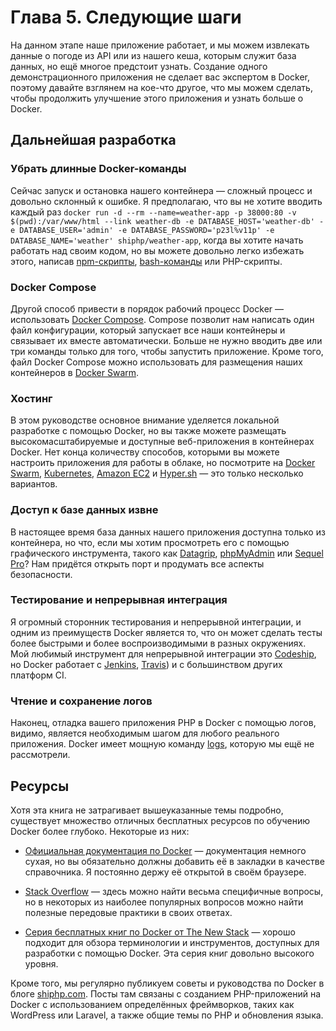 # Глава 5. Следующие шаги

На данном этапе наше приложение работает, и мы можем извлекать данные о погоде из API или из нашего кеша, которым служит база данных, но ещё многое предстоит узнать. Создание одного демонстрационного приложения не сделает вас экспертом в Docker, поэтому давайте взглянем на кое-что другое, что мы можем сделать, чтобы продолжить улучшение этого приложения и узнать больше о Docker.

## Дальнейшая разработка

### Убрать длинные Docker-команды

Сейчас запуск и остановка нашего контейнера — сложный процесс и довольно склонный к ошибке. Я предполагаю, что вы не хотите вводить каждый раз `docker run -d --rm --name=weather-app -p 38000:80 -v $(pwd):/var/www/html --link weather-db -e DATABASE_HOST='weather-db' -e DATABASE_USER='admin' -e DATABASE_PASSWORD='p23l%v11p' -e DATABASE_NAME='weather' shiphp/weather-app`, когда вы хотите начать работать над своим кодом, но вы можете довольно легко избежать этого, написав [npm-скрипты](https://docs.npmjs.com/cli/run-script), [bash-команды](http://tldp.org/LDP/abs/html/) или PHP-скрипты.

### Docker Compose

Другой способ привести в порядок рабочий процесс Docker — использовать [Docker Compose](https://docs.docker.com/compose/). Compose позволит нам написать один файл конфигурации, который запускает все наши контейнеры и связывает их вместе автоматически. Больше не нужно вводить две или три команды только для того, чтобы запустить приложение. Кроме того, файл Docker Compose можно использовать для размещения наших контейнеров в [Docker Swarm](https://docs.docker.com/swarm/).

### Хостинг

В этом руководстве основное внимание уделяется локальной разработке с помощью Docker, но вы также можете размещать высокомасштабируемые и доступные веб-приложения в контейнерах Docker. Нет конца количеству способов, которыми вы можете настроить приложения для работы в облаке, но посмотрите на [Docker Swarm](https://docs.docker.com/engine/swarm/), [Kubernetes](https://kubernetes.io/), [Amazon EC2](https://aws.amazon.com/ec2/) и [Hyper.sh](https://hyper.sh/) — это только несколько вариантов.

### Доступ к базе данных извне

В настоящее время база данных нашего приложения доступна только из контейнера, но что, если мы хотим просмотреть его с помощью графического инструмента, такого как [Datagrip](https://www.jetbrains.com/datagrip/), [phpMyAdmin](https://www.phpmyadmin.net/) или [Sequel Pro](https://www.sequelpro.com/)? Нам придётся открыть порт и продумать все аспекты безопасности.

### Тестирование и непрерывная интеграция

Я огромный сторонник тестирования и непрерывной интеграции, и одним из преимуществ Docker является то, что он может сделать тесты более быстрыми и более воспроизводимыми в разных окружениях. Мой любимый инструмент для непрерывной интеграции это [Codeship](https://codeship.com/), но Docker работает с [Jenkins](https://jenkins.io/), [Travis](https://travis-ci.org/)) и с большинством других платформ CI.

### Чтение и сохранение логов

Наконец, отладка вашего приложения PHP в Docker с помощью логов, видимо, является необходимым шагом для любого реального приложения. Docker имеет мощную команду [logs](https://docs.docker.com/engine/reference/commandline/logs/), которую мы ещё не рассмотрели.

## Ресурсы

Хотя эта книга не затрагивает вышеуказанные темы подробно, существует множество отличных бесплатных ресурсов по обучению Docker более глубоко. Некоторые из них:

* [Официальная документация по Docker](https://docs.docker.com/) — документация немного сухая, но вы обязательно должны добавить её в закладки в качестве справочника. Я постоянно держу её открытой в своём браузере.

* [Stack Overflow](https://stackoverflow.com/questions/tagged/docker) — здесь можно найти весьма специфичные вопросы, но в некоторых из наиболее популярных вопросов можно найти полезные передовые практики в своих ответах.

* [Серия бесплатных книг по Docker от The New Stack](https://thenewstack.io/ebooks/) — хорошо подходит для обзора терминологии и инструментов, доступных для разработки с помощью Docker. Эта серия книг довольно высокого уровня.

Кроме того, мы регулярно публикуем советы и руководства по Docker в блоге [shiphp.com](https://www.shiphp.com/#blog). Посты там связаны с созданием PHP-приложений на Docker с использованием определённых фреймворков, таких как WordPress или Laravel, а также общие темы по PHP и обновления языка.